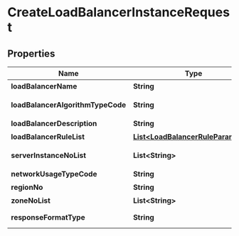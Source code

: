 
# CreateLoadBalancerInstanceRequest

## Properties
Name | Type | Description | Notes
------------ | ------------- | ------------- | -------------
**loadBalancerName** | **String** | 로드밸런서명 |  [optional]
**loadBalancerAlgorithmTypeCode** | **String** | 로드밸런서알고리즘구분코드 |  [optional]
**loadBalancerDescription** | **String** | 로드밸런서설명 |  [optional]
**loadBalancerRuleList** | [**List&lt;LoadBalancerRuleParameter&gt;**](LoadBalancerRuleParameter.md) | 로드밸런서RULE리스트 | 
**serverInstanceNoList** | **List&lt;String&gt;** | 서버인스턴스번호리스트 |  [optional]
**networkUsageTypeCode** | **String** | 네트워크용도구분코드 |  [optional]
**regionNo** | **String** | 리전번호 |  [optional]
**zoneNoList** | **List&lt;String&gt;** | ZONE번호리스트 |  [optional]
**responseFormatType** | **String** | responseFormatType {json, xml} |  [optional]



